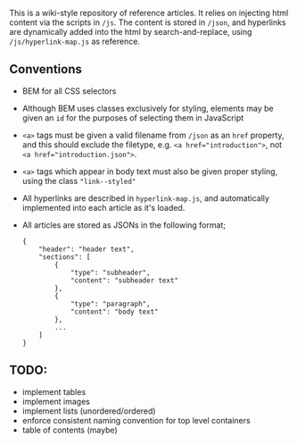 This is a wiki-style repository of reference articles. It relies on injecting
html content via the scripts in `/js`. The content is stored in `/json`, and
hyperlinks are dynamically added into the html by search-and-replace, using
`/js/hyperlink-map.js` as reference.

## Conventions

- BEM for all CSS selectors

- Although BEM uses classes exclusively for styling, elements may be given an
  `id` for the purposes of selecting them in JavaScript

- `<a>` tags must be given a valid filename from `/json` as an `href`
  property, and this should exclude the filetype, e.g.
  `<a href="introduction">`, not `<a href="introduction.json">`.

- `<a>` tags which appear in body text must also be given proper styling,
  using the class `"link--styled"`

- All hyperlinks are described in `hyperlink-map.js`, and automatically
  implemented into each article as it's loaded.

- All articles are stored as JSONs in the following format;
  ```
  {
      "header": "header text",
      "sections": [
          {
              "type": "subheader",
              "content": "subheader text"
          },
          {
              "type": "paragraph",
              "content": "body text"
          },
          ...
      ]
  }
  ```

## TODO:

- implement tables
- implement images
- implement lists (unordered/ordered)
- enforce consistent naming convention for top level containers
- table of contents (maybe)
